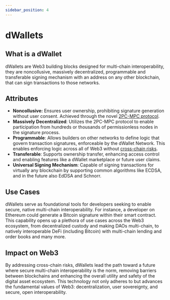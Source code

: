 ```yaml
---
sidebar_position: 4
---
```


# dWallets

## What is a dWallet

dWallets are Web3 building blocks designed for multi-chain interoperability, they are noncollusive, massively
decentralized, programmable and transferable signing mechanism with an address on any other blockchain, that can sign
transactions to those networks.

## Attributes

- **Noncollusive:** Ensures user ownership, prohibiting signature generation without user consent. Achieved through the
  novel [2PC-MPC protocol](cryptography/2pc-mpc.md).
- **Massively Decentralized**: Utilizes the 2PC-MPC protocol to enable participation from hundreds or thousands of
  permissionless nodes in the signature process.
- **Programmable**: Allows builders on other networks to define logic that govern transaction signatures, enforceable by
  the dWallet Network. This enables enforcing logic across all of Web3
  without [cross-chain risks](multi-chain-vs-cross-chain.md).
- **Transferable**: Supports ownership transfer, enhancing access control and enabling features like a dWallet
  marketplace or future user claims.
- **Universal Signing Mechanism**: Capable of signing transactions for virtually any blockchain by supporting common
  algorithms like ECDSA, and in the future also EdDSA and Schnorr.

## Use Cases

dWallets serve as foundational tools for developers seeking to enable secure, native multi-chain interoperability. For
instance, a developer on Ethereum could generate a Bitcoin signature within their smart contract. This capability opens
up a plethora of use cases across the Web3 ecosystem, from decentralized custody and making DAOs multi-chain, to
natively interoperable DeFi (including Bitcoin) with multi-chain lending and order books and many more.

## Impact on Web3

By addressing cross-chain risks, dWallets lead the path toward a future where secure multi-chain interoperability is the
norm, removing barriers between blockchains and enhancing the overall utility and safety of the digital asset ecosystem.
This technology not only adheres to but advances the fundamental values of Web3: decentralization, user sovereignty, and
secure, open interoperability.
